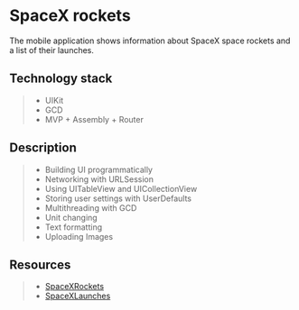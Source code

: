 #  **SpaceX rockets** 
The mobile application shows information about SpaceX space rockets and a list of their launches. 

## Technology stack
> - UIKit
> - GCD
> - MVP + Assembly + Router

## Description
> - Building UI programmatically
> - Networking with URLSession
> - Using UITableView and UICollectionView
> - Storing user settings with UserDefaults
> - Multithreading with GCD
> - Unit changing
> - Text formatting
> - Uploading Images

## Resources
> - [SpaceXRockets](https://api.spacexdata.com/v4/rockets)
> - [SpaceXLaunches](https://api.spacexdata.com/v4/launches)

